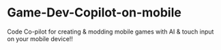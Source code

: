 # Game-Dev-Copilot-on-mobile
Code Co-pilot for creating &amp; modding mobile games with AI &amp; touch input on your mobile device!!
